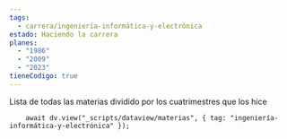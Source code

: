 ```yaml
---
tags:
  - carrera/ingeniería-informática-y-electrónica
estado: Haciendo la carrera
planes:
  - "1986"
  - "2009"
  - "2023"
tieneCodigo: true
---
```

Lista de todas las materias dividido por los cuatrimestres que los hice

```dataviewjs
    await dv.view("_scripts/dataview/materias", { tag: "ingeniería-informática-y-electrónica" });
```
